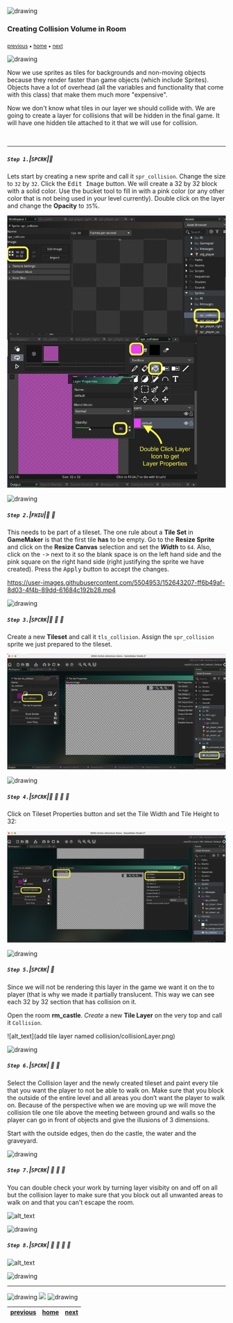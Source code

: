 <img src="https://via.placeholder.com/1000x4/45D7CA/45D7CA" alt="drawing" height="4px"/>

### Creating Collision Volume in Room

<sub>[previous](../player-anim/README.md#user-content-importing-player-animations) • [home](../README.md#user-content-gms2-ue4-space-rocks) • [next](../)</sub>

<img src="https://via.placeholder.com/1000x4/45D7CA/45D7CA" alt="drawing" height="4px"/>

Now we use sprites as tiles for backgrounds and non-moving objects because they render faster than game objects (which include Sprites). Objects have a lot of overhead (all the variables and functionality that come with this class) that make them much more &quot;expensive&quot;. 

Now we don't know what tiles in our layer we should collide with. We are going to create a layer for collisions that will be hidden in the final game. It will have one hidden tile attached to it that we will use for collision.  
    
<br>

---


##### `Step 1.`\|`SPCRK`|:small_blue_diamond:

Lets start by creating a new sprite and call it `spr_collision`. Change the size to `32` by `32`. Click the <kbd>Edit Image</kbd> button. We will create a 32 by 32 block with a solid color. Use the bucket tool to fill in with a pink color (or any other color that is not being used in your level currently). Double click on the layer and change the **Opacity** to `35`%.

![35% transparent pink collision sprite called spr_collision](images/sprCollision.png)

<img src="https://via.placeholder.com/500x2/45D7CA/45D7CA" alt="drawing" height="2px" alt = ""/>

##### `Step 2.`\|`FHIU`|:small_blue_diamond: :small_blue_diamond: 

This needs to be part of a tileset. The one rule about a **Tile Set** in **GameMaker** is that the first tile **has** to be empty. Go to the **Resize Sprite** and click on the **Resize Canvas** selection and set the ***Width*** to `64`. Also, click on the <kbd>-></kbd> next to it so the blank space is on the left hand side and the pink square on the right hand side (right justifying the sprite we have created). Press the <kbd>Apply</kbd> button to accept the changes.

https://user-images.githubusercontent.com/5504953/152643207-ff6b49af-8d03-4f4b-89dd-61684c192b28.mp4

<img src="https://via.placeholder.com/500x2/45D7CA/45D7CA" alt="drawing" height="2px" alt = ""/>

##### `Step 3.`\|`SPCRK`|:small_blue_diamond: :small_blue_diamond: :small_blue_diamond:

Create a new **Tileset** and call it `tls_collision`. Assign the `spr_collision` sprite we just prepared to the tileset.

![create tileset tls_collision and assign spr_collision](images/tlsCollision.png)

<img src="https://via.placeholder.com/500x2/45D7CA/45D7CA" alt="drawing" height="2px" alt = ""/>

##### `Step 4.`\|`SPCRK`|:small_blue_diamond: :small_blue_diamond: :small_blue_diamond: :small_blue_diamond:

Click on Tileset Properties button and set the Tile Width and Tile Height to 32:

![change tileset width and height ot 32](images/resizeTileset.png)

<img src="https://via.placeholder.com/500x2/45D7CA/45D7CA" alt="drawing" height="2px" alt = ""/>

##### `Step 5.`\|`SPCRK`| :small_orange_diamond:

Since we will not be rendering this layer in the game we want it on the to player (that is why we made it partially translucent.  This way we can see each 32 by 32 section that has collision on it.  

Open the room **rm_castle**. *Create* a new **Tile Layer** on the very top and call it `Collision`.

![alt_text](add tile layer named collision/collisionLayer.png)

<img src="https://via.placeholder.com/500x2/45D7CA/45D7CA" alt="drawing" height="2px" alt = ""/>

##### `Step 6.`\|`SPCRK`| :small_orange_diamond: :small_blue_diamond:

Select the Collision layer and the newly created tileset and paint every tile that you want the player to not be able to walk on. Make sure that you block the outside of the entire level and all areas you don’t want the player to walk on. Because of the perspective when we are moving up we will move the collision tile one tile above the meeting between ground and walls so the player can go in front of objects and give the illusions of 3 dimensions. 

Start with the outside edges, then do the castle, the water and the graveyard.


<img src="https://via.placeholder.com/500x2/45D7CA/45D7CA" alt="drawing" height="2px" alt = ""/>

##### `Step 7.`\|`SPCRK`| :small_orange_diamond: :small_blue_diamond: :small_blue_diamond:

You can double check your work by turning layer visibity on and off on all but the collision layer to make sure that you block out all unwanted areas to walk on and that you can't escape the room.

![alt_text](images/.png)

<img src="https://via.placeholder.com/500x2/45D7CA/45D7CA" alt="drawing" height="2px" alt = ""/>

##### `Step 8.`\|`SPCRK`| :small_orange_diamond: :small_blue_diamond: :small_blue_diamond: :small_blue_diamond:

![alt_text](images/.png)

<img src="https://via.placeholder.com/500x2/45D7CA/45D7CA" alt="drawing" height="2px" alt = ""/>


___


<img src="https://via.placeholder.com/1000x4/dba81a/dba81a" alt="drawing" height="4px" alt = ""/>

<img src="https://via.placeholder.com/1000x100/45D7CA/000000/?text=Next Up - ADD NEXT PAGE">

<img src="https://via.placeholder.com/1000x4/dba81a/dba81a" alt="drawing" height="4px" alt = ""/>

| [previous](../player-anim/README.md#user-content-importing-player-animations)| [home](../README.md#user-content-gms2-ue4-space-rocks) | [next](../)|
|---|---|---|
